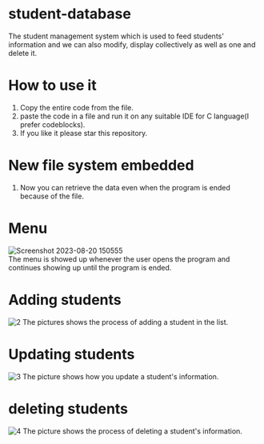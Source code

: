 # student-database
The student management system which is used to feed students' information and we can also modify, display collectively as well as one and delete it.
# How to use it
1. Copy the entire code from the file.
2. paste the code in a file and run it on any suitable IDE for C language(I prefer codeblocks).
3. If you like it please star this repository.
# New file system embedded
1. Now you can retrieve the data even when the program is ended because of the file.
# Menu
![Screenshot 2023-08-20 150555](https://github.com/amankumar110/student-database/assets/115738540/52e3a2e0-2f09-428b-b8e1-6cc995d060a9)
<br>
The menu is showed up whenever the user opens the program and continues showing up until the program is ended.
# Adding students
![2](https://github.com/amankumar110/student-database/assets/115738540/8472559e-3d9f-49ee-a221-a42933175731)
The pictures shows the process of adding a student in the list.
# Updating students
![3](https://github.com/amankumar110/student-database/assets/115738540/7cbf50a3-6fa8-4915-b479-f1ac3c7c90d1)
The picture shows how you update a student's information.
# deleting students
![4](https://github.com/amankumar110/student-database/assets/115738540/b712caa2-2ecc-4221-afa4-f9cfe468a11e)
The picture shows the process of deleting a student's information.
